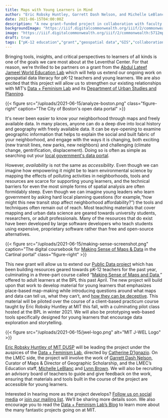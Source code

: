 ```yaml
---
title: Maps with Young Learners in Mind
author: "Eric Robsky Huntley, Garrett Dash Nelson, and Michelle LeBlanc"
date: 2021-06-15T04:00:00Z
description: "A new grant-funded project in collaboration with faculty and students at MIT will support the development of tools to teach critical geospatial data at the pK-12 level"
backgroundImage: "https://iiif.digitalcommonwealth.org/iiif/2/commonwealth:5712mp81g/874,1346,3691,2210/,1200/0/default.jpg"
image: "https://iiif.digitalcommonwealth.org/iiif/2/commonwealth:5712mp81g/874,1346,3691,2210/,1200/0/default.jpg"
draft: true
tags: ["pK-12 education","grant","geospatial data","GIS","collaboration"]
---
```


Bringing tools, insights, and critical perspectives to learners of all kinds is one of the goals we care most about at the Leventhal Center. For that reason, we’re thrilled to be partners on a grant from the [Abdul Lateef Jameel World Education Lab](https://jwel.mit.edu/) which will help us extend our ongoing work on geospatial data literacy for pK-12 teachers and young learners. We are also excited that this project will allow us to strengthen our existing relationships with MIT’s [Data + Feminism Lab](https://dataplusfeminism.mit.edu/) and its [Department of Urban Studies and Planning](dusp.mit.edu/).

{{< figure src="/uploads/2021-06-15/analyze-boston.png" class="figure-right" caption="The City of Boston's open data portal" >}}

It's never been easier to know your neighborhood through maps and freely available data. In many places, anyone can do a deep dive into local history and geography with freely available data. It can be eye-opening to examine geographic information that helps to explain the social and built fabric of your neighborhood, and engage with the ways it is changing, both exciting  (new transit lines, new parks, new neighbors) and challenging (climate change, gentrification, displacement). Doing so is often as simple as searching out your [local government's data portal](https://data.boston.gov/).


However, _availability_ is not the same as _accessibility_. Even though we can imagine how empowering it might be to learn environmental science by mapping the effects of polluting activities in neighborhoods, tools and resources are scarce for supporting young learners, and the technical barriers for even the most simple forms of spatial analysis are often formidably steep. Even though we can imagine young leaders who learn government by asking hard local planning questions (for example,“how might this new transit stop affect neighborhood affordability?”) the tools and techniques often remain out of reach. Most teaching materials that cover mapping and urban data science are geared towards university students, researchers, or adult professionals. Many of the resources that do exist have been developed by large software developers who teach students using expensive, proprietary software rather than free and open-source alternatives.

{{< figure src="/uploads/2021-06-15/making-sense-screenshot.png" caption="The digital coursebook for [Making Sense of Maps & Data](https://cartinal.leventhalmap.org/guides/making-sense-maps-data/) in the Cartinal portal" class="figure-right" >}}

This new grant will allow us to extend our [Public Data project](https://www.leventhalmap.org/articles/introducing-our-public-data-project/) which has been building resources geared towards pK-12 teachers for the past year, culminating in a three-part course called “[Making Sense of Maps and Data](https://www.leventhalmap.org/event/making-sense-of-maps-data/),” offered to adult learners at the BPL this past April. The new project will build upon that work to develop material for young learners that emphasizes place-based map-making while introducing questions around what maps and data can tell us, what they can’t, and [how they can be deceptive](https://www.leventhalmap.org/digital-exhibitions/bending-lines/). This material will be piloted over the course of a client-based practicum course taught by Eric Robsky Huntley at MIT this fall, with a culminating pilot class hosted at the BPL in winter 2021. We will also be prototyping web-based tools specifically designed for young learners that encourage data exploration and storytelling.

{{< figure src="/uploads/2021-06-15/jwel-logo.png" alt="MIT J-WEL Logo" >}}

[Eric Robsky Huntley of MIT DUSP](https://ericrobskyhuntley.org/) will be leading the project under the auspices of the [Data + Feminism Lab](https://dataplusfeminism.mit.edu/), directed by [Catherine D’Ignazio](https://dusp.mit.edu/faculty/catherine-dignazio). On the LMEC side, the project will involve the work of [Garrett Dash Nelson](https://www.leventhalmap.org/about/people/garrett-nelson), Curator of Maps & Director of Geographic Scholarship, and the LMEC’s Education staff, [Michelle LeBlanc](https://www.leventhalmap.org/about/people/michelle-leblanc) and [Lynn Brown](https://www.leventhalmap.org/about/people/lynn-brown). We will also be recruiting an advisory board of teachers to guide and give feedback on the work, ensuring that materials and tools built in the course of the project are accessible for young learners.

Interested in hearing more as the project develops? [Follow us on social media](https://www.leventhalmap.org/about/contact-connect) or [join our mailing list](https://visitor.r20.constantcontact.com/manage/optin?v=001ty3slyDjv8WLvGvwSdG8euspYmx7UP1YNPw2RbQHz_d15WTFIS4Ksb90bD2Fx0OBYbhpfZ896VoKbMS6m87TTQGTPsIpdO4e29yiAmPsALE%3D). We’ll be sharing more details soon. We also encourage you to read the [Data + Feminism Lab’s Blog](https://dataplusfeminism.mit.edu) to learn more about the many fantastic projects going on at MIT.
